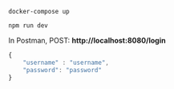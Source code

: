 `docker-compose up`

`npm run dev`

In Postman, POST:
**http://localhost:8080/login**
```js
{
    "username" : "username",
    "password": "password"
}
```